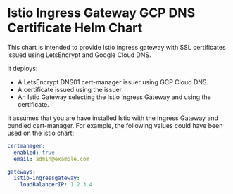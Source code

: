 # Istio Ingress Gateway GCP DNS Certificate Helm Chart

This chart is intended to provide Istio ingress gateway with SSL certificates
issued using LetsEncrypt and Google Cloud DNS.

It deploys:
- A LetsEncrypt DNS01 cert-manager issuer using GCP Cloud DNS.
- A certificate issued using the issuer.
- An Istio Gateway selecting the Istio Ingress Gateway and using the certificate.

It assumes that you are have installed Istio with the Ingress Gateway and
bundled cert-manager. For example, the following values could have been used on
the istio chart:
```yaml
certmanager:
  enabled: true
  email: admin@example.com

gateways:
  istio-ingressgateway:
    loadBalancerIP: 1.2.3.4
```



